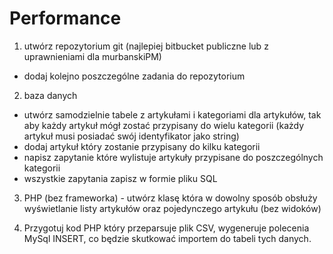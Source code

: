 # Performance

1. utwórz repozytorium git (najlepiej bitbucket publiczne lub z uprawnieniami dla murbanskiPM) 
- dodaj kolejno poszczególne zadania do repozytorium 

2. baza danych 
- utwórz samodzielnie tabele z artykułami i kategoriami dla artykułów, tak aby każdy artykuł mógł zostać przypisany do wielu kategorii 
(każdy artykuł musi posiadać swój identyfikator jako string) 
- dodaj artykuł który zostanie przypisany do kilku kategorii 
- napisz zapytanie które wylistuje artykuły przypisane do poszczególnych kategorii 
- wszystkie zapytania zapisz w formie pliku SQL 

3. PHP (bez frameworka) - utwórz klasę która w dowolny sposób obsłuży wyświetlanie listy artykułów oraz pojedynczego artykułu (bez widoków) 

4. Przygotuj kod PHP który przeparsuje plik CSV, wygeneruje polecenia MySql INSERT, co będzie skutkować importem do tabeli tych danych.